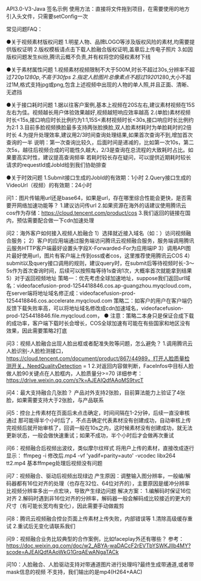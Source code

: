 API3.0-V3-Java 签名示例
使用方法：直接将文件拖到项目，在需要使用的地方引入头文件，只需要setConfig一次


常见问题FAQ：

●关于视频素材版权问题
1.明星人物、品牌LOGO等涉及版权风险的素材,均需要提供版权证明
2.版权模板请点击下载人脸融合版权证明,盖章后上传电子照片
3.如因版权问题发生纠纷,腾讯云概不负责,并有权将您的侵权素材下线

●关于素材属性问题
1.视频素材视频限制不大于500M,时长不超过30s,分辨率不超过720p*1280p,不高于30fps
2.指定人脸图片总像素点不超过1920*1280,大小不超过1M,格式支持jpg或png,包含上述视频中出现的人物的单人照,并且正面、清晰、无遮挡

●关于接口耗时问题
1.据以往客户案例,基本上视频在20S左右,建议素材视频在15S左右为佳。视频越长用户体验效果越好,视频越短响应效率越高
2.(单脸)素材视频时长<15s,接口响应时长比例约为1:1,15S<素材视频时长<30s,接口响应时长比例约为2:1
3.目前多脸视频换脸最多支持两张脸换脸,双人脸素材耗时为单脸耗时的2倍时长
4.为提升处理效率,建议用2/3时间查询处理结果,如果首次查询不到,增加首次查询的一半
说明：第一次查询比较久，后面时间是递减的，比如第一次10s，第二次5s，越往后视频合成的可能性久越大，2/3是查询在总流程的大致耗时占比。如果要高实时性，建议提高查询频率
若耗时较长存在疑问，可以提供近期耗时较长请求的requestId或JobId给到我们协助排查

●关于时效问题
1.Submit接口生成的JobId的有效期：1小时
2.Query接口生成的VideoUrl（视频）的有效期：24小时

问1：图片传输用url还是base64，如果是url，存在哪里综合性能会更快，是否需要开网络加速功能等？
1.建议访问传url
2.如果资源在海外的话建议使用腾讯云cos作为存储：https://cloud.tencent.com/product/cos
3.我们返回的链接在国内，预估需要配合做一下cdn加速处理

问2：海外客户如何接入视频人脸融合
1）选择就近接入域名（如：）访问视频融合服务；
2）客户的应用端通过服务端访问腾讯云视频融合服务，服务端调用腾讯云服务HTTP客户端最好设置头字段X-Forwarded-For为应用端IP
3）调用API图片最好使用url，图片有客户端上传到oss或者cos，这里推荐使用腾讯云COS
4）submit以及query接口调用的规则，建议query时，在submit后等待视频时长-3～5s作为首次查询时间，后续可以按照每等待1s查询1次，大概率首次就能拿到结果
5）对于返回视频地址
策略一：优先考虑全球加速地址，suppose我们返回url域名：videofacefusion-prod-1254418846.cos.ap-guangzhou.myqcloud.com，在server端将地址域名修正成：videofacefusion-prod-1254418846.cos.accelerate.myqcloud.com
策略二：如客户的用户在客户端仍反馈下载失败率高，可以将地址域名修改成cdn加速域名，videofacefusion-prod-1254418846.file.myqcloud.com，
● 注意：策略二本身只是保证合成下载的成功率，客户端下载时长会增长，COS全球加速有可能在有些国家和地区没有效果，因此需要策略2打底

问3：视频人脸融合出现人脸出框或者配准失败等问题，怎么避免？
1.调用腾讯云人脸识别-人脸检测接口，https://cloud.tencent.com/document/product/867/44989，打开人脸质量检测开关，NeedQualityDetection = 1
2.对返回内容做判断，FaceInfos中目标人脸做人脸90关键点在人脸框内，人脸质量分>=70
详细参考：https://drive.weixin.qq.com/s?k=AJEAIQdfAAoMS9tvcT

问4：最大支持融合几张脸？
产品对外支持2张脸，目前算法能力上验证了4张脸，如果需要支持大于2张脸，与产品联系

问5：控台上传素材在页面后未点击确定，时间间隔在1-2分钟，后续一直没审核通过
那可能得半个小时后了，不点击确定代表素材没有创建成功，自动审核上传完视频后就开始审核了，回调一般在10s之内，这时候素材没有创建成功，就无法更新状态，一般会做快速重试；如果不成功，半个小时后才会做再次重试

问6：视频融合后视频出波纹，类似摩尔纹样式
将用户上传的素材，直接改成逐行显示： ffmpeg -i 修改后.mp4 -vf 'yadif=parity=auto' -vcodec libx264 tt2.mp4  基本ffmpeg处理后视频没有问题

问7：视频融合、驱动后视频出现绿边
产生原因：调整输入图分辨率，一般编/解码器都有16位对齐的处理（也存在32位、64位对齐的），主要原因是缓冲分辨率比视频分辨率多出一点宏块，导致产生绿边问题
解决方案：
1.编解码时保证16位对齐
2.解码时遇到非16位对齐的分辨率，解码器一般会解码成比较接近的更大的尺寸（有可能长宽均有变化），因此需要手动做裁剪

问8：腾讯云视频融合控台页面上传素材上传失败，内部错误等
1.清除高级缓存重试
2.重试后无变化请联系我们

问9：视频融合业务比较典型的合作案例，比如faceplay外还有哪些？
参考：https://doc.weixin.qq.com/doc/w2_ABYA-waDACcF2rEVTbYSWKJllb4MY?scode=AJEAIQdfAAoWkG1GrqAEwANgaTACk

问10：人脸融合、人脸驱动支持对带通道图片进行处理吗?最终生成带通道,或者带mask信息的视频
不支持，我们输出的是mp4(H264+AAC)  
